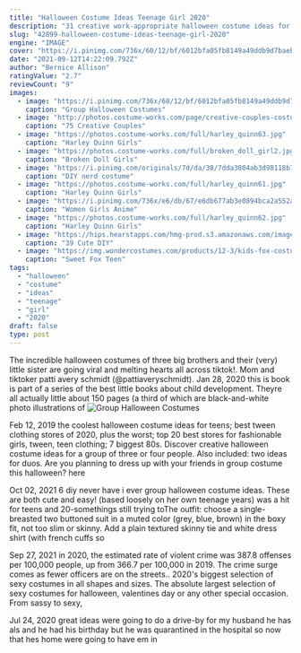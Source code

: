 ```yaml
---
title: "Halloween Costume Ideas Teenage Girl 2020"
description: "31 creative work-appropriate halloween costume ideas for office (2021) 20 funny pool floats for adults.  20 unique birthday gifts for teenage girls (2020 most popular list) by. Vivid lee."
slug: "42899-halloween-costume-ideas-teenage-girl-2020"
engine: "IMAGE"
cover: "https://i.pinimg.com/736x/60/12/bf/6012bfa05fb8149a49ddb9d7baeb5c0a.jpg"
date: "2021-09-12T14:22:09.792Z"
author: "Bernice Allison"
ratingValue: "2.7"
reviewCount: "9"
images:
  - image: "https://i.pinimg.com/736x/60/12/bf/6012bfa05fb8149a49ddb9d7baeb5c0a.jpg"
    caption: "Group Halloween Costumes"
  - image: "http://photos.costume-works.com/page/creative-couples-costume-ideas-v2.jpg"
    caption: "75 Creative Couples"
  - image: "https://photos.costume-works.com/full/harley_quinn63.jpg"
    caption: "Harley Quinn Girls"
  - image: "https://photos.costume-works.com/full/broken_doll_girl2.jpg"
    caption: "Broken Doll Girls"
  - image: "https://i.pinimg.com/originals/7d/da/38/7dda3804ab3d98118b7e79dceb8873f6.jpg"
    caption: "DIY nerd costume"
  - image: "https://photos.costume-works.com/full/harley_quinn61.jpg"
    caption: "Harley Quinn Girls"
  - image: "https://i.pinimg.com/736x/e6/db/67/e6db677ab3e0894bca2a552aa0ec4aae.jpg"
    caption: "Women Girls Anime"
  - image: "https://photos.costume-works.com/full/harley_quinn62.jpg"
    caption: "Harley Quinn Girls"
  - image: "https://hips.hearstapps.com/hmg-prod.s3.amazonaws.com/images/care-bear-best-friends-costumes-1528921324.jpg?crop=0.97xw:1xh;center,top&resize=480:*"
    caption: "39 Cute DIY"
  - image: "https://img.wondercostumes.com/products/12-3/kids-fox-costume.jpg"
    caption: "Sweet Fox Teen"
tags:
  - "halloween"
  - "costume"
  - "ideas"
  - "teenage"
  - "girl"
  - "2020"
draft: false
type: post
---
```


The incredible halloween costumes of three big brothers and their (very) little sister are going viral  and melting hearts all across tiktok!. Mom and tiktoker patti avery schmidt (@pattiaveryschmidt). Jan 28, 2020 this is book is part of a series of the best little books about child development. Theyre all actually little  about 150 pages (a third of which are black-and-white photo illustrations of
![Group Halloween Costumes](https://i.pinimg.com/736x/60/12/bf/6012bfa05fb8149a49ddb9d7baeb5c0a.jpg "Group Halloween Costumes")

Feb 12, 2019 the coolest halloween costume ideas for teens; best tween clothing stores of 2020, plus the worst; top 20 best stores for fashionable girls, tween, teen clothing; 7 biggest 80s. Discover creative halloween costume ideas for a group of three or four people. Also included: two ideas for duos. Are you planning to dress up with your friends in group costume this halloween? here
<!--inArticleAds-->

<!--galleryOne-->

Oct 02, 2021 6 diy never have i ever group halloween costume ideas. These are both cute and easy!  (based loosely on her own teenage years) was a hit for teens and 20-somethings still trying toThe outfit: choose a single-breasted two buttoned suit in a muted color (grey, blue, brown) in the boxy fit, not too slim or skinny. Add a plain textured skinny tie and white dress shirt (with french cuffs so
<!--inArticleAds-->

<!--galleryTwo-->

Sep 27, 2021 in 2020, the estimated rate of violent crime was 387.8 offenses per 100,000 people, up from 366.7 per 100,000 in 2019. The crime surge comes as fewer officers are on the streets.. 2020's biggest selection of sexy costumes in all shapes and sizes. The absolute largest selection of sexy costumes for halloween, valentines day or any other special occasion. From sassy to sexy,
<!--galleryThree-->

Jul 24, 2020 great ideas were going to do a drive-by for my husband he has als and he had his birthday but he was quarantined in the hospital so now that hes home were going to have em in